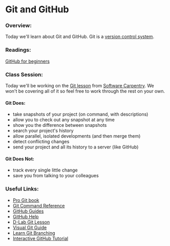 # Git and GitHub

### Overview:

Today we'll learn about Git and GitHub.
Git is a [version control system](https://git-scm.com/book/en/v2/Getting-Started-About-Version-Control).

### Readings:

[GitHub for beginners](http://readwrite.com/2013/09/30/understanding-github-a-journey-for-beginners-part-1)

### Class Session:

Today we'll be working on the [Git lesson](http://swcarpentry.github.io/git-novice/)
from [Software Carpentry](http://software-carpentry.org/).
We won't be covering all of it so feel free to work through the rest
on your own.

#### Git Does:

- take snapshots of your project (on command, with descriptions)
- allow you to check out any snapshot at any time
- show you the difference between snapshots
- search your project's history
- allow parallel, isolated developments (and then merge them)
- detect conflicting changes
- send your project and all its history to a server (like GitHub)

#### Git Does Not:

- track every single little change
- save you from talking to your colleagues

### Useful Links:

- [Pro Git book](https://git-scm.com/book/en/v2)
- [Git Command Reference](http://git-scm.com/docs)
- [GitHub Guides](https://guides.github.com/)
- [GitHub Help](https://help.github.com/)
- [D-Lab Git Lesson](https://github.com/dlab-berkeley/git-fundamentals)
- [Visual Git Guide](http://marklodato.github.io/visual-git-guide/index-en.html)
- [Learn Git Branching](http://pcottle.github.io/learnGitBranching/)
- [Interactive GitHub Tutorial](https://try.github.io/levels/1/challenges/1)
